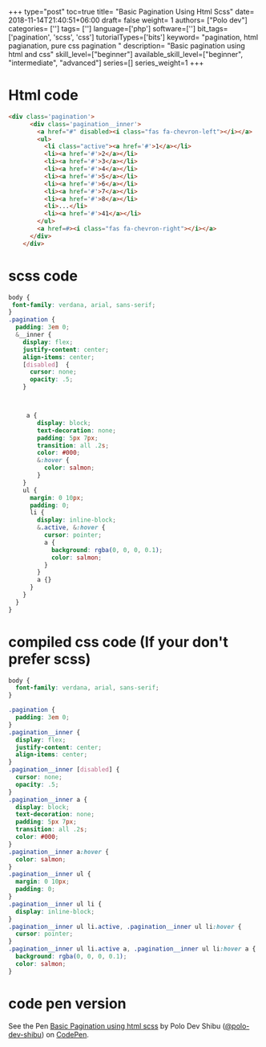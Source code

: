 +++
type="post"
toc=true
title= "Basic Pagination Using Html Scss"
date= 2018-11-14T21:40:51+06:00
draft= false
weight= 1
authors= ["Polo dev"]
categories= ['']
tags= ['']
language=['php']
software=['']
bit_tags= ['pagination', 'scss', 'css']
tutorialTypes=['bits']
keyword= "pagination, html pagianation, pure css pagination "
description= "Basic pagination using html and css"
skill_level=["beginner"]
available_skill_level=["beginner", "intermediate", "advanced"]
series=[]
series_weight=1
+++

# Html code

~~~html
<div class='pagination'>
      <div class='pagination__inner'>
        <a href="#" disabled><i class="fas fa-chevron-left"></i></a>
        <ul>
          <li class="active"><a href='#'>1</a></li>
          <li><a href='#'>2</a></li>
          <li><a href='#'>3</a></li>
          <li><a href='#'>4</a></li>
          <li><a href='#'>5</a></li>
          <li><a href='#'>6</a></li>
          <li><a href='#'>7</a></li>
          <li><a href='#'>8</a></li>
          <li>...</li>
          <li><a href='#'>41</a></li>
        </ul>
        <a href=#><i class="fas fa-chevron-right"></i></a>
      </div>
    </div>
~~~

# scss code

~~~css
body {
 font-family: verdana, arial, sans-serif;
}
.pagination {
  padding: 3em 0;
  &__inner {
    display: flex;
    justify-content: center;
    align-items: center;
    [disabled]  {
      cursor: none;
      opacity: .5;
    }



     a {
        display: block;
        text-decoration: none;
        padding: 5px 7px;
        transition: all .2s;
        color: #000;
        &:hover {
          color: salmon;
        }
    }
    ul {
      margin: 0 10px;
      padding: 0;
      li {
        display: inline-block;
        &.active, &:hover {
          cursor: pointer;
          a {
            background: rgba(0, 0, 0, 0.1);
            color: salmon;
          }
        }
        a {}
      }
    }
  }
}

~~~

# compiled css code (If your don't prefer scss)

~~~css
body {
  font-family: verdana, arial, sans-serif;
}

.pagination {
  padding: 3em 0;
}
.pagination__inner {
  display: flex;
  justify-content: center;
  align-items: center;
}
.pagination__inner [disabled] {
  cursor: none;
  opacity: .5;
}
.pagination__inner a {
  display: block;
  text-decoration: none;
  padding: 5px 7px;
  transition: all .2s;
  color: #000;
}
.pagination__inner a:hover {
  color: salmon;
}
.pagination__inner ul {
  margin: 0 10px;
  padding: 0;
}
.pagination__inner ul li {
  display: inline-block;
}
.pagination__inner ul li.active, .pagination__inner ul li:hover {
  cursor: pointer;
}
.pagination__inner ul li.active a, .pagination__inner ul li:hover a {
  background: rgba(0, 0, 0, 0.1);
  color: salmon;
}

~~~

# code pen version

<div class='codepen'>
  <p data-height="265" data-theme-id="light" data-slug-hash="XyMxoM" data-default-tab="css,result" data-user="polo-dev-shibu" data-pen-title="Basic Pagination using html scss" class="codepen">See the Pen <a href="https://codepen.io/polo-dev-shibu/pen/XyMxoM/">Basic Pagination using html scss</a> by Polo Dev Shibu (<a href="https://codepen.io/polo-dev-shibu">@polo-dev-shibu</a>) on <a href="https://codepen.io">CodePen</a>.</p>
<script async src="https://static.codepen.io/assets/embed/ei.js"></script>
</div>

